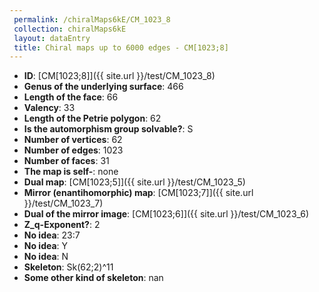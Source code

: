 ```yaml
--- 
 permalink: /chiralMaps6kE/CM_1023_8 
 collection: chiralMaps6kE
 layout: dataEntry
 title: Chiral maps up to 6000 edges - CM[1023;8]
---
```


- **ID**: [CM[1023;8]]({{ site.url }}/test/CM_1023_8)
- **Genus of the underlying surface**: 466
- **Length of the face**: 66
- **Valency**: 33
- **Length of the Petrie polygon**: 62
- **Is the automorphism group solvable?**: S
- **Number of vertices**: 62
- **Number of edges**: 1023
- **Number of faces**: 31
- **The map is self-**: none
- **Dual map**: [CM[1023;5]]({{ site.url }}/test/CM_1023_5)
- **Mirror (enantihomorphic) map**: [CM[1023;7]]({{ site.url }}/test/CM_1023_7)
- **Dual of the mirror image**: [CM[1023;6]]({{ site.url }}/test/CM_1023_6)
- **Z_q-Exponent?**: 2
- **No idea**:  23:7
- **No idea**: Y
- **No idea**: N
- **Skeleton**: Sk(62;2)^11
- **Some other kind of skeleton**: nan
